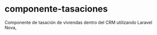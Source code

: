 # componente-tasaciones
Componente de tasación de viviendas dentro del CRM utilizando Laravel Nova,

